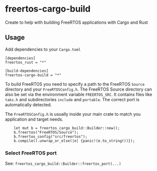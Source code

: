 # freertos-cargo-build
Create to help with building FreeRTOS applications with Cargo and Rust


## Usage

Add dependencies to your `Cargo.toml`

```
[dependencies]
freertos_rust = "*"

[build-dependencies]
freertos-cargo-build = "*"
```

To build FreeRTOS you need to specify a path to the FreeRTOS `Source` directory and your `FreeRTOSConfig.h`.
The FreeRTOS Source directory can also be set via the environment variable `FREERTOS_SRC`. It contains files like `taks.h`
and subdirectories `include` and `portable`. The correct port is automatically detected.

The `FreeRTOSConfig.h` is usually inside your main crate to match you application and target needs.

```
    let mut b = freertos_cargo_build::Builder::new();
    b.freertos("FreeRTOS/Source");
    b.freertos_config("src/freertos");
    b.compile().unwrap_or_else(|e| {panic!(e.to_string())});
```

### Select FreeRTOS port
See: `freertos_cargo_build::Builder::freertos_port(...)`